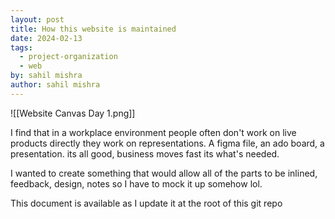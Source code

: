 ```yaml
---
layout: post
title: How this website is maintained
date: 2024-02-13
tags:
  - project-organization
  - web
by: sahil mishra
author: sahil mishra
---
```

![[Website Canvas Day 1.png]]

I find that in a workplace environment people often don't work on live products directly they work on representations. A figma file, an ado board, a presentation. its all good, business moves fast its what's needed.

I wanted to create something that would allow all of the parts to be inlined, feedback, design, notes so I have to mock it up somehow lol.

This document is available as I update it at the root of this git repo